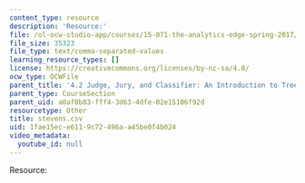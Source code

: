 ```yaml
---
content_type: resource
description: 'Resource:'
file: /ol-ocw-studio-app/courses/15-071-the-analytics-edge-spring-2017/1fae15ece6119c72496aa45be0f4b024_stevens.csv
file_size: 35323
file_type: text/comma-separated-values
learning_resource_types: []
license: https://creativecommons.org/licenses/by-nc-sa/4.0/
ocw_type: OCWFile
parent_title: '4.2 Judge, Jury, and Classifier: An Introduction to Trees '
parent_type: CourseSection
parent_uid: a0af0b83-fff4-3d63-4dfe-02e15106f92d
resourcetype: Other
title: stevens.csv
uid: 1fae15ec-e611-9c72-496a-a45be0f4b024
video_metadata:
  youtube_id: null
---
```

Resource: